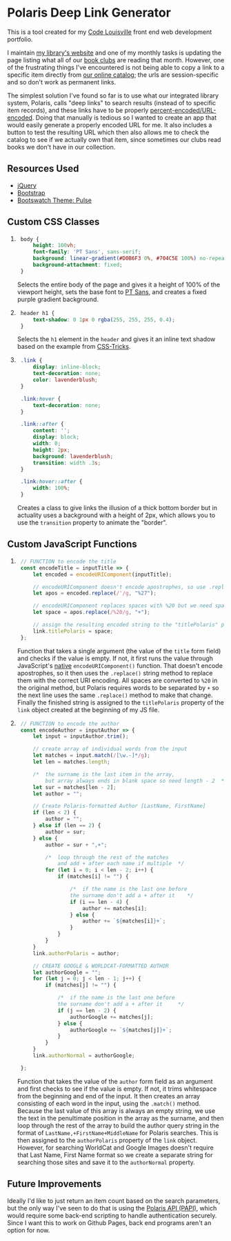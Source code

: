# Polaris Deep Link Generator

This is a tool created for my [Code Louisville](https://codelouisville.org/) front end web development portfolio. 

I maintain [my library's website](https://jefflibrary.org) and one of my monthly tasks is updating the page listing what all of our [book clubs](https://jefflibrary.org/events/book-clubs) are reading that month. However, one of the frustrating things I've encountered is not being able to copy a link to a specific item directly from [our online catalog](http://jeffersonville.polarislibrary.com); the urls are session-specific and so don't work as permanent links.

The simplest solution I've found so far is to use what our integrated library system, Polaris, calls "deep links" to search results (instead of to specific item records), and these links have to be properly [percent-encoded/URL-encoded](https://www.w3schools.com/tags/ref_urlencode.asp). Doing that manually is tedious so I wanted to create an app that would easily generate a properly encoded URL for me. It also includes a button to test the resulting URL which then also allows me to check the catalog to see if we actually own that item, since sometimes our clubs read books we don't have in our collection.

## Resources Used

* [jQuery](https://jquery.com)
* [Bootstrap](https://getbootstrap.com)
* [Bootswatch Theme: Pulse](https://bootswatch.com/pulse/)


## Custom CSS Classes

1. ```css
    body {
        height: 100vh;
        font-family: 'PT Sans', sans-serif;
        background: linear-gradient(#D0B6F3 0%, #704C5E 100%) no-repeat 100%;
        background-attachment: fixed;
    }
    ```
    Selects the entire body of the page and gives it a height of 100% of the viewport height, sets the base font to [PT Sans](https://fonts.google.com/specimen/PT+Sans), and creates a fixed purple gradient background.
2. ```css
    header h1 {
        text-shadow: 0 1px 0 rgba(255, 255, 255, 0.4);
    }
    ```
    Selects the `h1` element in the `header` and gives it an inline text shadow based on the example from [CSS-Tricks](https://css-tricks.com/almanac/properties/t/text-shadow/).
3. ```css
    .link {
        display: inline-block;
        text-decoration: none;
        color: lavenderblush;
    }

    .link:hover {
        text-decoration: none;
    }

    .link::after {
        content: '';
        display: block;
        width: 0;
        height: 2px;
        background: lavenderblush;
        transition: width .3s;
    }

    .link:hover::after {
        width: 100%;
    }
    ```
    Creates a class to give links the illusion of a thick bottom border but in actuality uses a background with a height of 2px, which allows you to use the `transition` property to animate the "border".


## Custom JavaScript Functions

1. ```javascript
    // FUNCTION to encode the title
    const encodeTitle = inputTitle => {
        let encoded = encodeURIComponent(inputTitle);

        // encodeURIComponent doesn't encode apostrophes, so use .replace method to correct them
        let apos = encoded.replace(/'/g, "%27");

        // encodeURIComponent replaces spaces with %20 but we need spaces to be +
        let space = apos.replace(/%20/g, "+");

        // assign the resulting encoded string to the "titlePolaris" property of the link object
        link.titlePolaris = space;
    };
    ```
    Function that takes a single argument (the value of the `title` form field) and checks if the value is empty. If not, it first runs the value through JavaScript's [native](https://developer.mozilla.org/en-US/docs/Web/JavaScript/Reference/Global_Objects/encodeURIComponent) `encodeURIComponent()` function. That doesn't encode apostrophes, so it then uses the `.replace()` string method to replace them with the correct URI encoding. All spaces are converted to `%20` in the original method, but Polaris requires words to be separated by `+` so the next line uses the same `.replace()` method to make that change. Finally the finished string is assigned to the `titlePolaris` property of the `link` object created at the beginning of my JS file.
2. ```javascript
    // FUNCTION to encode the author
    const encodeAuthor = inputAuthor => {
        let input = inputAuthor.trim();

        // create array of individual words from the input
        let matches = input.match(/[\w.-]*/g);
        let len = matches.length;

        /*  the surname is the last item in the array,
            but array always ends in blank space so need length - 2  */
        let sur = matches[len - 2];
        let author = "";

        // Create Polaris-formatted Author [LastName, FirstName]
        if (len < 2) {
            author = "";
        } else if (len == 2) {
            author = sur;
        } else {
            author = sur + ",+";

            /*  loop through the rest of the matches
                and add + after each name if multiple  */
            for (let i = 0; i < len - 2; i++) {
                if (matches[i] != "") {

                    /*  if the name is the last one before 
                    the surname don't add a + after it    */
                    if (i == len - 4) {
                        author += matches[i];
                    } else {
                        author += `${matches[i]}+`;
                    }
                }
            }
        }
        link.authorPolaris = author;

        // CREATE GOOGLE & WORLDCAT-FORMATTED AUTHOR
        let authorGoogle = "";
        for (let j = 0; j < len - 1; j++) {
            if (matches[j] != "") {

                /*  if the name is the last one before 
                the surname don't add a + after it     */
                if (j == len - 2) {
                    authorGoogle += matches[j];
                } else {
                    authorGoogle += `${matches[j]}+`;
                }
            }
        }
        link.authorNormal = authorGoogle;

    };
    ```
    Function that takes the value of the `author` form field as an argument and first checks to see if the value is empty. If not, it trims whitespace from the beginning and end of the input. It then creates an array consisting of each word in the input, using the `.match()` method. Because the last value of this array is always an empty string, we use the text in the penultimate position in the array as the surname, and then loop through the rest of the array to build the author query string in the format of `LastName,+FirstName+MiddleName` for Polaris searches. This is then assigned to the `authorPolaris` property of the `link` object. However, for searching WorldCat and Google Images doesn't require that Last Name, First Name format so we create a separate string for searching those sites and save it to the `authorNormal` property.


## Future Improvements

Ideally I'd like to just return an item count based on the search parameters, but the only way I've seen to do that is using the [Polaris API (PAPI)](http://developer.polarislibrary.com/), which would require some back-end scripting to handle authentication securely. Since I want this to work on Github Pages, back end programs aren't an option for now.
